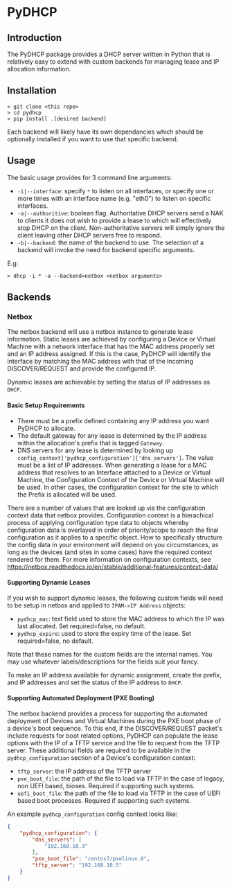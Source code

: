 # PyDHCP

## Introduction

The PyDHCP package provides a DHCP server written in Python that is relatively easy to extend with custom backends for managing lease and IP allocation information.

## Installation

```
> git clone <this repo>
> cd pydhcp
> pip install .[desired backend]
```

Each backend will likely have its own dependancies which should be optionally installed if you want to use that specific backend.

## Usage

The basic usage provides for 3 command line arguments:
 * `-i|--interface`: specify `*` to listen on all interfaces, or specify one or more times with an interface name (e.g. "eth0") to listen on specific interfaces.
 * `-a|--authoritive`: boolean flag. Authoritative DHCP servers send a NAK to clients it does not wish to provide a lease to which will effectively stop DHCP on the client.  Non-authoritative servers will simply ignore the client leaving other DHCP servers free to respond.
 * `-b|--backend`: the name of the backend to use.  The selection of a backend will invoke the need for backend specific arguments.

E.g:
```
> dhcp -i * -a --backend=netbox <netbox arguments>
```

## Backends

### Netbox

The netbox backend will use a netbox instance to generate lease information.  Static leases are achieved by configuring a Device or Virtual Machine with a network interface that has the MAC address properly set and an IP address assigned.  If this is the case, PyDHCP will identify the interface by matching the MAC address with that of the incoming DISCOVER/REQUEST and provide the configured IP.

Dynamic leases are achievable by setting the status of IP addresses as `DHCP`.

#### Basic Setup Requirements

 * There must be a prefix defined containing any IP address you want PyDHCP to allocate.
 * The default gateway for any lease is determined by the IP address within the allocation's prefix that is tagged `Gateway`.
 * DNS servers for any lease is determined by looking up `config_context['pydhcp_configuration']['dns_servers']`.  The value must be a list of IP addresses.  When generating a lease for a MAC address that resolves to an Interface attached to a Device or Virtual Machine, the Configuration Context of the Device or Virtual Machine will be used.  In other cases, the configuration context for the site to which the Prefix is allocated will be used.

There are a number of values that are looked up via the configuration context data that netbox provides.  Configuration context is a hierachical process of applying configuration type data to objects whereby configuration data is overlayed in order of priority/scope to reach the final configuration as it applies to a specific object.  How to specifically structure the config data in your environment will depend on you circumstances, as long as the devices (and sites in some cases) have the required context rendered for them.  For more information on configuration contexts, see https://netbox.readthedocs.io/en/stable/additional-features/context-data/

#### Supporting Dynamic Leases
If you wish to support dynamic leases, the following custom fields will need to be setup in netbox and applied to `IPAM->IP Address` objects:
 * `pydhcp_mac`: text field used to store the MAC address to which the IP was last allocated. Set required=false, no default.
 * `pydhcp_expire`: used to store the expiry time of the lease. Set required=false, no default.

Note that these names for the custom fields are the internal names.  You may use whatever labels/descriptions for the fields suit your fancy.

To make an IP address available for dynamic assignment, create the prefix, and IP addresses and set the status of the IP address to `DHCP`.

#### Supporting Automated Deployment (PXE Booting)

The netbox backend provides a process for supporting the automated deployment of Devices and Virtual Machines during the PXE boot phase of a device's boot sequence.  To this end, if the DISCOVER/REQUEST packet's include requests for boot related options, PyDHCP can populate the lease options with the IP of a TFTP service and the file to request from the TFTP server.  These additional fields are required to be available in the `pydhcp_configuration` section of a Device's configuration context:
 * `tftp_server`: the IP address of the TFTP server
 * `pxe_boot_file`: the path of the file to load via TFTP in the case of legacy, non UEFI based, bioses.  Required if supporting such systems.
 * `uefi_boot_file`: the path of the file to load via TFTP in the case of UEFI based boot processes.  Required if supporting such systems.

An example `pydhcp_configuration` config context looks like:

```json
{
    "pydhcp_configuration": {
        "dns_servers": [
            "192.168.10.3"
        ],
        "pxe_boot_file": "centos7/pxelinux.0",
        "tftp_server": "192.168.10.5"
    }
}
```
